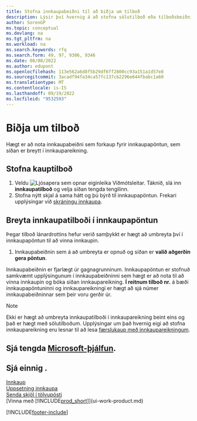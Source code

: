 ```yaml
---
title: Stofna innkaupabeiðni til að biðja um tilboð
description: Lýsir því hvernig á að stofna sölutilboð eða tilboðsbeiðni (RFQ) til að skrá tilboð til viðskiptamanns til að selja vörur undir ákveðnum skilmálum.
author: SorenGP
ms.topic: conceptual
ms.devlang: na
ms.tgt_pltfrm: na
ms.workload: na
ms.search.keywords: rfq
ms.search.form: 49, 97, 9306, 9346
ms.date: 08/08/2022
ms.author: edupont
ms.openlocfilehash: 113e562a6d8f5b29df6ff2800cc93a151a1d57e8
ms.sourcegitcommit: 3acadf94fa34ca57fc137cb2296e644fbabc1a60
ms.translationtype: MT
ms.contentlocale: is-IS
ms.lasthandoff: 09/19/2022
ms.locfileid: "9532593"
---
```

# <a name="request-quotes"></a>Biðja um tilboð

Hægt er að nota innkaupabeiðni sem forkaup fyrir innkaupapöntun, sem síðan er breytt í innkaupareikning.

## <a name="create-a-purchase-quote"></a>Stofna kauptilboð

1. Veldu ![Ljósapera sem opnar eiginleika Viðmótsleitar.](media/ui-search/search_small.png "Segðu mér hvað þú vilt gera") Táknið, slá inn **innkaupatilboð** og velja síðan tengda tengilinn.
2. Stofna nýtt skjal á sama hátt og þú býrð til innkaupapöntun. Frekari upplýsingar við [skráningu innkaupa](purchasing-how-record-purchases.md).

## <a name="convert-a-purchase-quote-to-a-purchase-order"></a>Breyta innkaupatilboði í innkaupapöntun

Þegar tilboð lánardrottins hefur verið samþykkt er hægt að umbreyta því í innkaupapöntun til að vinna innkaupin.

1. Innkaupabeiðnin sem á að umbreyta er opnuð og síðan er **valið aðgerðin gera pöntun**.

Innkaupabeiðnin er fjarlægt úr gagnagrunninum. Innkaupapöntun er stofnuð samkvæmt upplýsingunum í innkaupabeiðninni sem hægt er að nota til að vinna innkaupin og bóka síðan innkaupareikning. **Í reitnum tilboð nr.** á bæði innkaupapöntuninni og innkaupareikningi er hægt að sjá númer innkaupabeiðninnar sem þeir voru gerðir úr.

> [!NOTE]
> Ekki er hægt að umbreyta innkaupatilboði í innkaupareikning beint eins og það er hægt með sölutilboðum. Upplýsingar um það hvernig eigi að stofna innkaupareikning eru lesnar til að lesa [færslukaup með innkaupareikningum](purchasing-how-record-purchases.md).

## <a name="see-related-microsoft-training"></a>Sjá tengda [Microsoft-þjálfun](/learn/modules/create-purchase-documents-dynamics-365-business-central/).

## <a name="see-also"></a>Sjá einnig .

[Innkaup](purchasing-manage-purchasing.md)  
[Uppsetning innkaupa](purchasing-setup-purchasing.md)  
[Senda skjöl í tölvupósti](ui-how-send-documents-email.md)  
[Vinna með [!INCLUDE[prod_short](includes/prod_short.md)]](ui-work-product.md)  

[!INCLUDE[footer-include](includes/footer-banner.md)]
